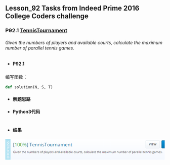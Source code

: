## Lesson_92 Tasks from Indeed Prime 2016 College Coders challenge


### P92.1 [TennisTournament](https://app.codility.com/programmers/lessons/92-tasks_from_indeed_prime_2016_college_coders_challenge/tennis_tournament/) 


###### Given the numbers of players and available courts, calculate the maximum number of parallel tennis games.

* #### P92.1 

##### 




编写函数：
```python
def solution(N, S, T)
```



* #### 解题思路

 

* #### Python3代码

```python

```

* #### 结果


![image](https://github.com/Anfany/Codility-Lessons-By-Python3/blob/master/L92_Tasks%20from%20Indeed%20Prime%202016%20College%20Coders%20challenge/92.1.png)
